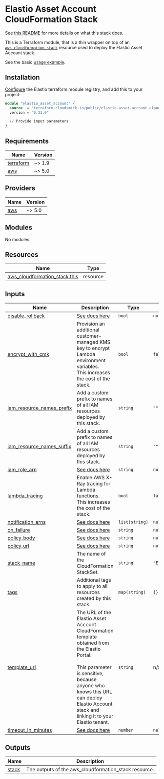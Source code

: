 # Elastio Asset Account CloudFormation Stack

See [this README](../..) for more details on what this stack does.

This is a Terraform module, that is a thin wrapper on top of an [`aws_cloudformation_stack`](https://registry.terraform.io/providers/hashicorp/aws/latest/docs/resources/cloudformation_stack) resource used to deploy the Elastio Asset Account stack.

See the basic [usage example](./examples/basic/main.tf).

## Installation

[Configure](../../../README.md#configuring-the-terraform-modules-registry) the Elastio terraform module registry, and add this to your project:

```tf
module "elastio_asset_account" {
  source  = "terraform.cloudsmith.io/public/elastio-asset-account-cloudformation-stack/aws"
  version = "0.33.0"

  // Provide input parameters
}
```

<!-- BEGIN_TF_DOCS -->

## Requirements

| Name                                                                     | Version |
| ------------------------------------------------------------------------ | ------- |
| <a name="requirement_terraform"></a> [terraform](#requirement_terraform) | ~> 1.9  |
| <a name="requirement_aws"></a> [aws](#requirement_aws)                   | ~> 5.0  |

## Providers

| Name                                             | Version |
| ------------------------------------------------ | ------- |
| <a name="provider_aws"></a> [aws](#provider_aws) | ~> 5.0  |

## Modules

No modules.

## Resources

| Name                                                                                                                              | Type     |
| --------------------------------------------------------------------------------------------------------------------------------- | -------- |
| [aws_cloudformation_stack.this](https://registry.terraform.io/providers/hashicorp/aws/latest/docs/resources/cloudformation_stack) | resource |

## Inputs

| Name                                                                                                         | Description                                                                                                                                                                                                                                            | Type           | Default                 | Required |
| ------------------------------------------------------------------------------------------------------------ | ------------------------------------------------------------------------------------------------------------------------------------------------------------------------------------------------------------------------------------------------------ | -------------- | ----------------------- | :------: |
| <a name="input_disable_rollback"></a> [disable_rollback](#input_disable_rollback)                            | [See docs here](https://registry.terraform.io/providers/hashicorp/aws/latest/docs/resources/cloudformation_stack#disable_rollback-1)                                                                                                                   | `bool`         | `null`                  |    no    |
| <a name="input_encrypt_with_cmk"></a> [encrypt_with_cmk](#input_encrypt_with_cmk)                            | Provision an additional customer-managed KMS key to encrypt Lambda environment variables.<br/>This increases the cost of the stack.                                                                                                                    | `bool`         | `false`                 |    no    |
| <a name="input_iam_resource_names_prefix"></a> [iam_resource_names_prefix](#input_iam_resource_names_prefix) | Add a custom prefix to names of all IAM resources deployed by this stack.                                                                                                                                                                              | `string`       | `""`                    |    no    |
| <a name="input_iam_resource_names_suffix"></a> [iam_resource_names_suffix](#input_iam_resource_names_suffix) | Add a custom prefix to names of all IAM resources deployed by this stack.                                                                                                                                                                              | `string`       | `""`                    |    no    |
| <a name="input_iam_role_arn"></a> [iam_role_arn](#input_iam_role_arn)                                        | [See docs here](https://registry.terraform.io/providers/hashicorp/aws/latest/docs/resources/cloudformation_stack#iam_role_arn-1)                                                                                                                       | `string`       | `null`                  |    no    |
| <a name="input_lambda_tracing"></a> [lambda_tracing](#input_lambda_tracing)                                  | Enable AWS X-Ray tracing for Lambda functions.<br/>This increases the cost of the stack.                                                                                                                                                               | `bool`         | `false`                 |    no    |
| <a name="input_notification_arns"></a> [notification_arns](#input_notification_arns)                         | [See docs here](https://registry.terraform.io/providers/hashicorp/aws/latest/docs/resources/cloudformation_stack#notification_arns-1)                                                                                                                  | `list(string)` | `null`                  |    no    |
| <a name="input_on_failure"></a> [on_failure](#input_on_failure)                                              | [See docs here](https://registry.terraform.io/providers/hashicorp/aws/latest/docs/resources/cloudformation_stack#on_failure-1)                                                                                                                         | `string`       | `null`                  |    no    |
| <a name="input_policy_body"></a> [policy_body](#input_policy_body)                                           | [See docs here](https://registry.terraform.io/providers/hashicorp/aws/latest/docs/resources/cloudformation_stack#policy_body-1)                                                                                                                        | `string`       | `null`                  |    no    |
| <a name="input_policy_url"></a> [policy_url](#input_policy_url)                                              | [See docs here](https://registry.terraform.io/providers/hashicorp/aws/latest/docs/resources/cloudformation_stack#policy_url-1)                                                                                                                         | `string`       | `null`                  |    no    |
| <a name="input_stack_name"></a> [stack_name](#input_stack_name)                                              | The name of the CloudFormation StackSet.                                                                                                                                                                                                               | `string`       | `"ElastioAssetAccount"` |    no    |
| <a name="input_tags"></a> [tags](#input_tags)                                                                | Additional tags to apply to all resources created by this stack.                                                                                                                                                                                       | `map(string)`  | `{}`                    |    no    |
| <a name="input_template_url"></a> [template_url](#input_template_url)                                        | The URL of the Elastio Asset Account CloudFormation template obtained from<br/>the Elastio Portal.<br/><br/>This parameter is sensitive, because anyone who knows this URL can deploy<br/>Elastio Account stack and linking it to your Elastio tenant. | `string`       | n/a                     |   yes    |
| <a name="input_timeout_in_minutes"></a> [timeout_in_minutes](#input_timeout_in_minutes)                      | [See docs here](https://registry.terraform.io/providers/hashicorp/aws/latest/docs/resources/cloudformation_stack#timeout_in_minutes-1)                                                                                                                 | `number`       | `null`                  |    no    |

## Outputs

| Name                                               | Description                                           |
| -------------------------------------------------- | ----------------------------------------------------- |
| <a name="output_stack"></a> [stack](#output_stack) | The outputs of the aws_cloudformation_stack resource. |

<!-- END_TF_DOCS -->
